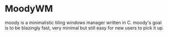 # MoodyWM

moody is a minimalistic tiling windows manager written in C. moody's goal is to be blazingly fast, very minimal but still easy for new users to pick it up.
